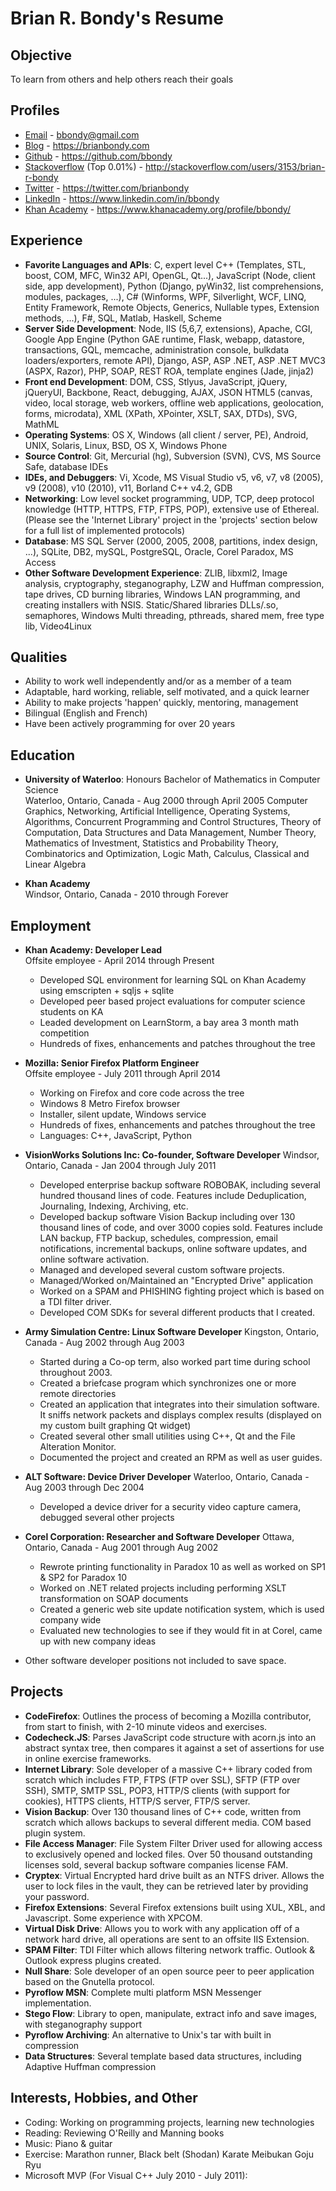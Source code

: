 # Brian R. Bondy's Resume

## Objective
To learn from others and help others reach their goals

## Profiles
- [Email](mailto:bbondy@gmail.com) - bbondy@gmail.com
- [Blog](https://brianbondy.com) - https://brianbondy.com
- [Github](https://github.com/bbondy) - https://github.com/bbondy
- [Stackoverflow](http://stackoverflow.com/users/3153/brian-r-bondy) (Top 0.01%) - http://stackoverflow.com/users/3153/brian-r-bondy
- [Twitter](https://twitter.com/brianbondy) - https://twitter.com/brianbondy
- [LinkedIn](https://www.linkedin.com/in/bbondy) - https://www.linkedin.com/in/bbondy
- [Khan Academy](https://www.khanacademy.org/profile/bbondy/) - https://www.khanacademy.org/profile/bbondy/

## Experience
- **Favorite Languages and APIs**: C, expert level C++ (Templates, STL, boost, COM, MFC, Win32 API, OpenGL, Qt...), JavaScript (Node, client side, app development), Python (Django, pyWin32, list comprehensions, modules, packages, ...), C# (Winforms, WPF, Silverlight, WCF, LINQ, Entity Framework, Remote Objects, Generics, Nullable types, Extension methods, ...), F#, SQL, Matlab, Haskell, Scheme
- **Server Side Development**: Node, IIS (5,6,7, extensions), Apache, CGI, Google App Engine (Python GAE runtime, Flask, webapp, datastore, transactions, GQL, memcache, administration console, bulkdata loaders/exporters, remote API), Django, ASP, ASP .NET, ASP .NET MVC3 (ASPX, Razor), PHP, SOAP, REST ROA, template engines (Jade, jinja2)
- **Front end Development**: DOM, CSS, Stlyus, JavaScript, jQuery, jQueryUI, Backbone, React, debugging, AJAX, JSON HTML5 (canvas, video, local storage, web workers, offline web applications, geolocation, forms, microdata), XML (XPath, XPointer, XSLT, SAX, DTDs), SVG, MathML
- **Operating Systems**: OS X, Windows (all client / server, PE), Android, UNIX, Solaris, Linux, BSD, OS X, Windows Phone
- **Source Control**: Git, Mercurial (hg), Subversion (SVN), CVS, MS Source Safe, database IDEs
- **IDEs, and Debuggers**: Vi, Xcode, MS Visual Studio v5, v6, v7, v8 (2005), v9 (2008), v10 (2010), v11, Borland C++ v4.2, GDB
- **Networking**: Low level socket programming, UDP, TCP, deep protocol knowledge (HTTP, HTTPS, FTP, FTPS, POP), extensive use of Ethereal. (Please see the 'Internet Library' project in the 'projects' section below for a full list of implemented protocols)
- **Database**: MS SQL Server (2000, 2005, 2008, partitions, index design, ...), SQLite, DB2, mySQL, PostgreSQL, Oracle, Corel Paradox, MS Access
- **Other Software Development Experience**: ZLIB, libxml2, Image analysis, cryptography, steganography, LZW and Huffman compression, tape drives, CD burning libraries, Windows LAN programming, and creating installers with NSIS. Static/Shared libraries DLLs/.so, semaphores, Windows Multi threading, pthreads, shared mem, free type lib, Video4Linux

## Qualities
- Ability to work well independently and/or as a member of a team
- Adaptable, hard working, reliable, self motivated, and a quick learner
- Ability to make projects 'happen' quickly, mentoring, management
- Bilingual (English and French)
- Have been actively programming for over 20 years

## Education
- **University of Waterloo**: Honours Bachelor of Mathematics in Computer Science  
  Waterloo, Ontario, Canada - Aug 2000 through April 2005
  Computer Graphics, Networking, Artificial Intelligence, Operating Systems, Algorithms, Concurrent Programming and Control Structures, Theory of Computation, Data Structures and Data Management, Number Theory, Mathematics of Investment, Statistics and Probability Theory, Combinatorics and Optimization, Logic Math, Calculus, Classical and Linear Algebra

- **Khan Academy**  
  Windsor, Ontario, Canada - 2010 through Forever

## Employment
- **Khan Academy: Developer Lead**  
  Offsite employee - April 2014 through Present
  - Developed SQL environment for learning SQL on Khan Academy using emscripten + sqljs + sqlite
  - Developed peer based project evaluations for computer science students on KA
  - Leaded development on LearnStorm, a bay area 3 month math competition
  - Hundreds of fixes, enhancements and patches throughout the tree

- **Mozilla: Senior Firefox Platform Engineer**  
  Offsite employee - July 2011 through April 2014
  - Working on Firefox and core code across the tree
  - Windows 8 Metro Firefox browser
  - Installer, silent update, Windows service
  - Hundreds of fixes, enhancements and patches throughout the tree
  - Languages: C++, JavaScript, Python

- **VisionWorks Solutions Inc: Co-founder, Software Developer**
  Windsor, Ontario, Canada - Jan 2004 through July 2011
  - Developed enterprise backup software ROBOBAK, including several hundred thousand lines of code. Features include Deduplication, Journaling, Indexing, Archiving, etc.
  - Developed backup software Vision Backup including over 130 thousand lines of code, and over 3000 copies sold. Features include LAN backup, FTP backup, schedules, compression, email notifications, incremental backups, online software updates, and online software activation.
  - Managed and developed several custom software projects.
  - Managed/Worked on/Maintained an "Encrypted Drive" application
  - Worked on a SPAM and PHISHING fighting project which is based on a TDI filter driver.
  - Developed COM SDKs for several different products that I created.

- **Army Simulation Centre: Linux Software Developer**
  Kingston, Ontario, Canada - Aug 2002 through Aug 2003
  - Started during a Co-op term, also worked part time during school throughout 2003.
  - Created a briefcase program which synchronizes one or more remote directories
  - Created an application that integrates into their simulation software. It sniffs network packets and displays complex results (displayed on my custom built graphing Qt widget)
  - Created several other small utilities using C++, Qt and the File Alteration Monitor.
  - Documented the project and created an RPM as well as user guides.

- **ALT Software: Device Driver Developer**
  Waterloo, Ontario, Canada - Aug 2003 through Dec 2004
  - Developed a device driver for a security video capture camera, debugged several other projects


- **Corel Corporation: Researcher and Software Developer**
  Ottawa, Ontario, Canada - Aug 2001 through Aug 2002
  - Rewrote printing functionality in Paradox 10 as well as worked on SP1 & SP2 for Paradox 10
  - Worked on .NET related projects including performing XSLT transformation on SOAP documents
  - Created a generic web site update notification system, which is used company wide
  - Evaluated new technologies to see if they would fit in at Corel, came up with new company ideas

- Other software developer positions not included to save space.

## Projects

- **CodeFirefox**: Outlines the process of becoming a Mozilla contributor, from start to finish, with 2-10 minute videos and exercises.
- **Codecheck.JS**: Parses JavaScript code structure with acorn.js into an abstract syntax tree, then compares it against a set of assertions for use in online exercise frameworks.
- **Internet Library**: Sole developer of a massive C++ library coded from scratch which includes FTP, FTPS (FTP over SSL), SFTP (FTP over SSH), SMTP, SMTP SSL, POP3, HTTP/S clients (with support for cookies), HTTPS clients, HTTP/S server, FTP/S server.
- **Vision Backup**: Over 130 thousand lines of C++ code, written from scratch which allows backups to several different media. COM based plugin system.
- **File Access Manager**: File System Filter Driver used for allowing access to exclusively opened and locked files. Over 50 thousand outstanding licenses sold, several backup software companies license FAM.
- **Cryptex**: Virtual Encrypted hard drive built as an NTFS driver. Allows the user to lock files in the vault, they can be retrieved later by providing your password.
- **Firefox Extensions**: Several Firefox extensions built using XUL, XBL, and Javascript. Some experience with XPCOM.
- **Virtual Disk Drive**: Allows you to work with any application off of a network hard drive, all operations are sent to an offsite IIS Extension.
- **SPAM Filter**: TDI Filter which allows filtering network traffic. Outlook & Outlook express plugins created.
- **Null Share**: Sole developer of an open source peer to peer application based on the Gnutella protocol.
- **Pyroflow MSN**: Complete multi platform MSN Messenger implementation.
- **Stego Flow**: Library to open, manipulate, extract info and save images, with steganography support
- **Pyroflow Archiving**: An alternative to Unix's tar with built in compression
- **Data Structures**: Several template based data structures, including Adaptive Huffman compression

## Interests, Hobbies, and Other

- Coding: Working on programming projects, learning new technologies
- Reading: Reviewing O'Reilly and Manning books
- Music: Piano & guitar
- Exercise: Marathon runner, Black belt (Shodan) Karate Meibukan Goju Ryu
- Microsoft MVP (For Visual C++ July 2010 - July 2011):
